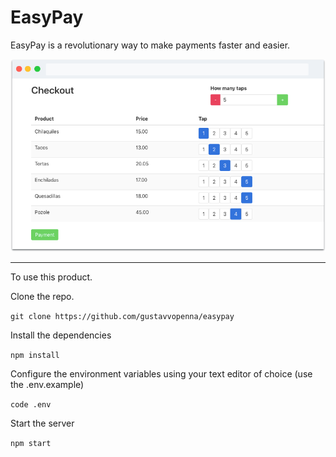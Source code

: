 # EasyPay

EasyPay is a revolutionary way to make payments faster and easier.

![Checkout View](public/images/resources/example.png)

---

To use this product.

Clone the repo.

`git clone https://github.com/gustavvopenna/easypay`

Install the dependencies

`npm install`

Configure the environment variables using your text editor of choice (use the .env.example)

`code .env`

Start the server

`npm start`
